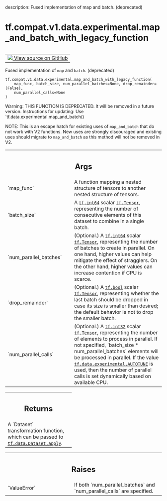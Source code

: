 description: Fused implementation of map and batch. (deprecated)

<div itemscope itemtype="http://developers.google.com/ReferenceObject">
<meta itemprop="name" content="tf.compat.v1.data.experimental.map_and_batch_with_legacy_function" />
<meta itemprop="path" content="Stable" />
</div>

# tf.compat.v1.data.experimental.map_and_batch_with_legacy_function

<!-- Insert buttons and diff -->

<table class="tfo-notebook-buttons tfo-api nocontent" align="left">
<td>
  <a target="_blank" href="https://github.com/tensorflow/tensorflow/blob/r2.2/tensorflow/python/data/experimental/ops/batching.py#L139-L192">
    <img src="https://www.tensorflow.org/images/GitHub-Mark-32px.png" />
    View source on GitHub
  </a>
</td>
</table>



Fused implementation of `map` and `batch`. (deprecated)

<pre class="devsite-click-to-copy prettyprint lang-py tfo-signature-link">
<code>tf.compat.v1.data.experimental.map_and_batch_with_legacy_function(
    map_func, batch_size, num_parallel_batches=None, drop_remainder=(False),
    num_parallel_calls=None
)
</code></pre>



<!-- Placeholder for "Used in" -->

Warning: THIS FUNCTION IS DEPRECATED. It will be removed in a future version.
Instructions for updating:
Use `tf.data.experimental.map_and_batch()

NOTE: This is an escape hatch for existing uses of `map_and_batch` that do not
work with V2 functions. New uses are strongly discouraged and existing uses
should migrate to `map_and_batch` as this method will not be removed in V2.

<!-- Tabular view -->
 <table class="responsive fixed orange">
<colgroup><col width="214px"><col></colgroup>
<tr><th colspan="2"><h2 class="add-link">Args</h2></th></tr>

<tr>
<td>
`map_func`
</td>
<td>
A function mapping a nested structure of tensors to another
nested structure of tensors.
</td>
</tr><tr>
<td>
`batch_size`
</td>
<td>
A <a href="../../../../../tf.md#int64"><code>tf.int64</code></a> scalar <a href="../../../../../tf/Tensor.md"><code>tf.Tensor</code></a>, representing the number of
consecutive elements of this dataset to combine in a single batch.
</td>
</tr><tr>
<td>
`num_parallel_batches`
</td>
<td>
(Optional.) A <a href="../../../../../tf.md#int64"><code>tf.int64</code></a> scalar <a href="../../../../../tf/Tensor.md"><code>tf.Tensor</code></a>,
representing the number of batches to create in parallel. On one hand,
higher values can help mitigate the effect of stragglers. On the other
hand, higher values can increase contention if CPU is scarce.
</td>
</tr><tr>
<td>
`drop_remainder`
</td>
<td>
(Optional.) A <a href="../../../../../tf.md#bool"><code>tf.bool</code></a> scalar <a href="../../../../../tf/Tensor.md"><code>tf.Tensor</code></a>, representing
whether the last batch should be dropped in case its size is smaller than
desired; the default behavior is not to drop the smaller batch.
</td>
</tr><tr>
<td>
`num_parallel_calls`
</td>
<td>
(Optional.) A <a href="../../../../../tf.md#int32"><code>tf.int32</code></a> scalar <a href="../../../../../tf/Tensor.md"><code>tf.Tensor</code></a>,
representing the number of elements to process in parallel. If not
specified, `batch_size * num_parallel_batches` elements will be processed
in parallel. If the value <a href="../../../../../tf/data/experimental.md#AUTOTUNE"><code>tf.data.experimental.AUTOTUNE</code></a> is used, then
the number of parallel calls is set dynamically based on available CPU.
</td>
</tr>
</table>



<!-- Tabular view -->
 <table class="responsive fixed orange">
<colgroup><col width="214px"><col></colgroup>
<tr><th colspan="2"><h2 class="add-link">Returns</h2></th></tr>
<tr class="alt">
<td colspan="2">
A `Dataset` transformation function, which can be passed to
<a href="../../../../../tf/data/Dataset.md#apply"><code>tf.data.Dataset.apply</code></a>.
</td>
</tr>

</table>



<!-- Tabular view -->
 <table class="responsive fixed orange">
<colgroup><col width="214px"><col></colgroup>
<tr><th colspan="2"><h2 class="add-link">Raises</h2></th></tr>

<tr>
<td>
`ValueError`
</td>
<td>
If both `num_parallel_batches` and `num_parallel_calls` are
specified.
</td>
</tr>
</table>

